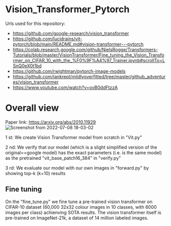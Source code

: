# Vision_Transformer_Pytorch

Urls used for this repository:
* https://github.com/google-research/vision_transformer
* https://github.com/lucidrains/vit-pytorch/blob/main/README.md#vision-transformer---pytorch
* https://colab.research.google.com/github/NielsRogge/Transformers-Tutorials/blob/master/VisionTransformer/Fine_tuning_the_Vision_Transformer_on_CIFAR_10_with_the_%F0%9F%A4%97_Trainer.ipynb#scrollTo=LSnQ0eX0t1bd
* https://github.com/rwightman/pytorch-image-models
* https://github.com/jankrepl/mildlyoverfitted/tree/master/github_adventures/vision_transformer
* https://www.youtube.com/watch?v=ovB0ddFtzzA



# Overall view
Paper link: https://arxiv.org/abs/2010.11929
![Screenshot from 2022-07-08 18-03-02](https://user-images.githubusercontent.com/65830412/178019085-2bd0ea6f-bccf-4ae9-ba28-38d3ff637d14.png)

1 st: We create Vision Transformer model from scratch in "Vit.py"

2 nd: We verify that our model (which is a slight simplified version of the original==google model) has the exact parameters (i.e. is the same model) as the pretrained "vit_base_patch16_384" in "verify.py"

3 rd: We evaluate our model with our own images in "forward.py" by showing top-k (k=10) results

##  Fine tuning 
On the "fine_tune.py" we fine tune a pre-trained vision transformer on CIFAR-10 dataset (60,000 32x32 colour images in 10 classes, with 6000 images per class) achienving SOTA results. The vision transformer itself is pre-trained on ImageNet-21k, a dataset of 14 million labeled images.  
